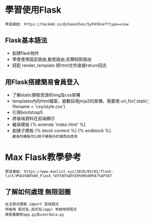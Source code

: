 # 學習使用Flask 
    學習連結: https://hackmd.io/@shaoeChen/SyP4YEnef?type=view

## Flask基本語法
- 創建flask物件
- 學會使用固定路由,動態路由,反饋相對路由
- 搭配 render_template 將html文件直接return回去

## 用Flask搭建簡易會員登入
- 了解static靜態資源的img及css架構
- templates內的html檔案，變數採用jinja2的架構，需要用 url_for('static', filename = 'css/style.css')
- 引用bootstrap5
- 將後端資料在前端顯示
- 繼承模板 {% extends 'index.html' %}
- 創建子模板 {% block content %} {% endblock %}
<br>`繼承的模板可以將子模板內的東西去修改`

# Max Flask教學參考
    學習連結: https://www.maxlist.xyz/2020/05/01/flask-list/#%E4%B8%80_Flask_%E5%85%A5%E9%96%80%E7%AF%87

## 了解如何處理 無限迴圈
    在主程式裡面 import 其他程式
    然後用 程式名.函式名(app) 來啟用該程式
    請查看範例app.py及userdata.py